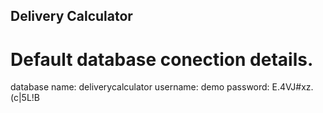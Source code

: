 ## Delivery Calculator

# Default database conection details.
database name: deliverycalculator
username: demo
password: E.4VJ#xz.(c|5L!B



